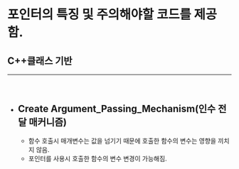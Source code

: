 # 포인터의 특징 및 주의해야할 코드를 제공함.
## C++클래스 기반 <br>
-------------------
<br>

* ## Create Argument_Passing_Mechanism(인수 전달 매커니즘)
  * 함수 호출시 매개변수는 값을 넘기기 때문에 호출한 함수의 변수는 영향을 끼치지 않음.
  * 포인터를 사용시 호출한 함수의 변수 변경이 가능해짐.
